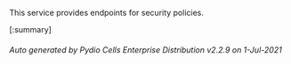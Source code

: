 






This service provides endpoints for security policies.

[:summary]

###### Auto generated by Pydio Cells Enterprise Distribution v2.2.9 on 1-Jul-2021
